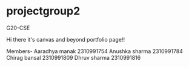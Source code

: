 # projectgroup2

G20-CSE

Hi there it's canvas and beyond portfolio page!!

Members-
Aaradhya manak  2310991754
Anushka sharma  2310991784
Chirag bansal   2310991809
Dhruv sharma    2310991816
